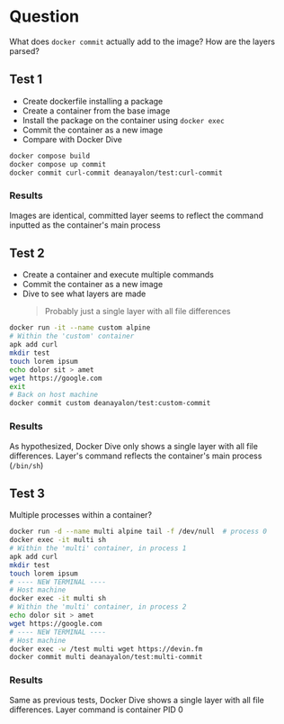 # Question
What does `docker commit` actually add to the image? How are the layers parsed?

## Test 1
- Create dockerfile installing a package
- Create a container from the base image
- Install the package on the container using `docker exec`
- Commit the container as a new image
- Compare with Docker Dive

```sh
docker compose build
docker compose up commit
docker commit curl-commit deanayalon/test:curl-commit
```

### Results
Images are identical, committed layer seems to reflect the command inputted as the container's main process

## Test 2
- Create a container and execute multiple commands
- Commit the container as a new image
- Dive to see what layers are made
  > Probably just a single layer with all file differences

```sh
docker run -it --name custom alpine
# Within the 'custom' container
apk add curl
mkdir test
touch lorem ipsum
echo dolor sit > amet
wget https://google.com
exit
# Back on host machine
docker commit custom deanayalon/test:custom-commit
```

### Results
As hypothesized, Docker Dive only shows a single layer with all file differences.
Layer's command reflects the container's main process (`/bin/sh`)

## Test 3
Multiple processes within a container?
```sh
docker run -d --name multi alpine tail -f /dev/null  # process 0
docker exec -it multi sh
# Within the 'multi' container, in process 1
apk add curl
mkdir test
touch lorem ipsum
# ---- NEW TERMINAL ----
# Host machine
docker exec -it multi sh
# Within the 'multi' container, in process 2
echo dolor sit > amet
wget https://google.com
# ---- NEW TERMINAL ----
# Host machine
docker exec -w /test multi wget https://devin.fm
docker commit multi deanayalon/test:multi-commit
```

### Results
Same as previous tests, Docker Dive shows a single layer with all file differences.
Layer command is container PID 0